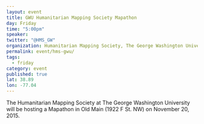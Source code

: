 ```yaml
---
layout: event
title: GWU Humanitarian Mapping Society Mapathon
day: Friday
time: "5:00pm"
speaker: 
twitter: "@HMS_GW"
organization: Humanitarian Mapping Society, The George Washington University
permalink: event/hms-gwu/
tags: 
  - friday
category: event
published: true
lat: 38.89
lon: -77.04
---
```


The Humanitarian Mapping Society at The George Washington University will be hosting a Mapathon in Old Main (1922 F St. NW) on November 20, 2015.
